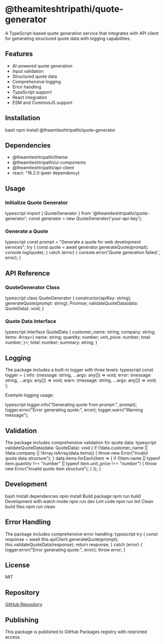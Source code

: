 # @theamiteshtripathi/quote-generator

A TypeScript-based quote generation service that integrates with API client for generating structured quote data with logging capabilities.

## Features

- AI-powered quote generation
- Input validation
- Structured quote data
- Comprehensive logging
- Error handling
- TypeScript support
- React integration
- ESM and CommonJS support

## Installation
bash
npm install @theamiteshtripathi/quote-generator


## Dependencies

- @theamiteshtripathi/theme
- @theamiteshtripathi/ui-components
- @theamiteshtripathi/api-client
- react: ^18.2.0 (peer dependency)

## Usage

### Initialize Quote Generator
typescript
import { QuoteGenerator } from '@theamiteshtripathi/quote-generator';
const generator = new QuoteGenerator('your-api-key');


### Generate a Quote
typescript
const prompt = "Generate a quote for web development services";
try {
const quote = await generator.generateQuote(prompt);
console.log(quote);
} catch (error) {
console.error('Quote generation failed:', error);
}


## API Reference

### QuoteGenerator Class
typescript
class QuoteGenerator {
constructor(apiKey: string);
generateQuote(prompt: string): Promise<QuoteData>;
validateQuoteData(data: QuoteData): void;
}


### Quote Data Interface
typescript
interface QuoteData {
customer_name: string;
company: string;
items: Array<{
name: string;
quantity: number;
unit_price: number;
total: number;
}>;
total: number;
summary: string;
}


## Logging

The package includes a built-in logger with three levels:
typescript
const logger = {
info: (message: string, ...args: any[]) => void;
error: (message: string, ...args: any[]) => void;
warn: (message: string, ...args: any[]) => void;
};


Example logging usage:

typescript
logger.info("Generating quote from prompt:", prompt);
logger.error("Error generating quote:", error);
logger.warn("Warning message");


## Validation

The package includes comprehensive validation for quote data:
typescript
validateQuoteData(data: QuoteData): void {
if (!data.customer_name || !data.company || !Array.isArray(data.items)) {
throw new Error("Invalid quote data structure");
}
data.items.forEach(item => {
if (!item.name ||
typeof item.quantity !== "number" ||
typeof item.unit_price !== "number") {
throw new Error("Invalid quote item structure");
}
});
}


## Development
bash
Install dependencies
npm install
Build package
npm run build
Development with watch mode
npm run dev
Lint code
npm run lint
Clean build files
npm run clean


## Error Handling

The package includes comprehensive error handling:
typescript
try {
const response = await this.apiClient.generateQuote(prompt);
this.validateQuoteData(response);
return response;
} catch (error) {
logger.error("Error generating quote:", error);
throw error;
}


## License

MIT

## Repository

[GitHub Repository](https://github.com/theamiteshtripathi/SaaSFactory/tree/main/packages/quote-generator)

## Publishing

This package is published to GitHub Packages registry with restricted access.
